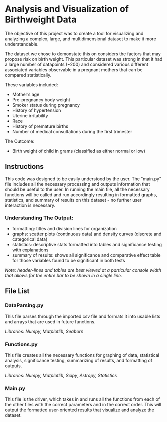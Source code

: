 # Analysis and Visualization of Birthweight Data

The objective of this project was to create a tool for visualizing and analyzing a complex, large, and multidimensional dataset to make it more understandable.

The dataset we chose to demonstate this on considers the factors that may propose risk on birth weight. This particular dataset was strong in that it had a large number of datapoints (~200) and considered various different associated variables observable in a pregnant mothers that can be compared statistically.

These variables included:
- Mother’s age
- Pre-pregnancy body weight
- Smoker status during pregnancy
- History of hypertension
- Uterine irritability
- Race
- History of premature births
- Number of medical consultations during the first trimester

The Outcome:
- Birth weight of child in grams (classified as either normal or low)


## Instructions

This code was designed to be easily understood by the user. The "main.py" file includes all the necessary processing and outputs information that should
be useful to the user. In running the main file, all the necessary functions will be called and run accordingly resulting in formatted graphs, statistics,
and summary of results on this dataset - no further user interaction is necessary.

### Understanding The Output:
- formatting: titles and division lines for organization
- graphs: scatter plots (continuous data) and density curves (discrete and categorical data)
- statistics: descriptive stats formatted into tables and significance testing with explanations
- summary of results: shows all significance and comparative effect table for those variables found to be significant in both tests

*Note: header-lines and tables are best viewed at a particular console width that allows for the entire bar to be shown in a single line.*

## File List

### DataParsing.py
This file parses through the imported csv file and formats it into usable lists and arrays that are used in future functions.

*Libraries: Numpy, Matplotlib, Seaborn*

### Functions.py
This file creates all the necessary functions for graphing of data, statistical analysis, significance testing, summarizing of results, and formatting of outputs.

*Libraries: Numpy, Matplotlib, Scipy, Astropy, Statistics*

### Main.py
This file is the driver, which takes in and runs all the functions from each of the other files with the correct parameters and in the correct order. 
This will output the formatted user-oriented results that visualize and analyze the dataset.

